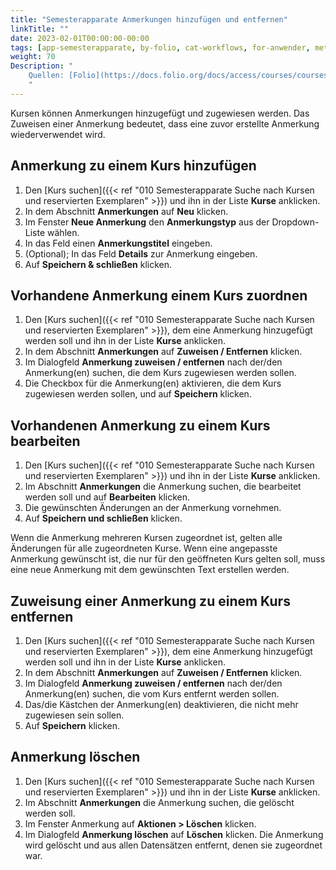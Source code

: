 ```yaml
---
title: "Semesterapparate Anmerkungen hinzufügen und entfernen"
linkTitle: ""
date: 2023-02-01T00:00:00-00:00
tags: [app-semesterapparate, by-folio, cat-workflows, for-anwender, meta-workflow_sammlung]
weight: 70
Description: "
    Quellen: [Folio](https://docs.folio.org/docs/access/courses/courses/#adding-and-removing-notes) & [GBV](https://info.gbv.de/pages/viewpage.action?pageId=843841646)
    "
---
```


Kursen können Anmerkungen hinzugefügt und zugewiesen werden. Das Zuweisen einer Anmerkung bedeutet, dass eine zuvor erstellte Anmerkung wiederverwendet wird.

## Anmerkung zu einem Kurs hinzufügen

1.  Den [Kurs suchen]({{< ref "010 Semesterapparate Suche nach Kursen und reservierten Exemplaren" >}}) und ihn in der Liste **Kurse** anklicken.
2.  In dem Abschnitt **Anmerkungen** auf **Neu** klicken.
3.  Im Fenster **Neue Anmerkung** den **Anmerkungstyp** aus der Dropdown-Liste wählen.
4.  In das Feld einen **Anmerkungstitel** eingeben.
5.  (Optional); In das Feld **Details** zur Anmerkung eingeben.
6.  Auf **Speichern & schließen** klicken.

## Vorhandene Anmerkung einem Kurs zuordnen

1.  Den [Kurs suchen]({{< ref "010 Semesterapparate Suche nach Kursen und reservierten Exemplaren" >}}), dem eine Anmerkung hinzugefügt werden soll und ihn in der Liste **Kurse** anklicken.
2.  In dem Abschnitt **Anmerkungen** auf **Zuweisen / Entfernen** klicken.
3.  Im Dialogfeld **Anmerkung zuweisen / entfernen** nach der/den Anmerkung(en) suchen, die dem Kurs zugewiesen werden sollen.
4.  Die Checkbox für die Anmerkung(en) aktivieren, die dem Kurs zugewiesen werden sollen, und auf **Speichern** klicken.

## Vorhandenen Anmerkung zu einem Kurs bearbeiten

1.  Den [Kurs suchen]({{< ref "010 Semesterapparate Suche nach Kursen und reservierten Exemplaren" >}}) und ihn in der Liste **Kurse** anklicken.
2.  Im Abschnitt **Anmerkungen** die Anmerkung suchen, die bearbeitet werden soll und auf **Bearbeiten** klicken.
3.  Die gewünschten Änderungen an der Anmerkung vornehmen.
4.  Auf **Speichern und schließen** klicken.

Wenn die Anmerkung mehreren Kursen zugeordnet ist, gelten alle Änderungen für alle zugeordneten Kurse. Wenn eine angepasste Anmerkung gewünscht ist, die nur für den geöffneten Kurs gelten soll, muss eine neue Anmerkung mit dem gewünschten Text erstellen werden.

## Zuweisung einer Anmerkung zu einem Kurs entfernen

1.  Den [Kurs suchen]({{< ref "010 Semesterapparate Suche nach Kursen und reservierten Exemplaren" >}}), dem eine Anmerkung hinzugefügt werden soll und ihn in der Liste **Kurse** anklicken.
2.  In dem Abschnitt **Anmerkungen** auf **Zuweisen / Entfernen** klicken.
3.  Im Dialogfeld **Anmerkung zuweisen / entfernen** nach der/den Anmerkung(en) suchen, die vom Kurs entfernt werden sollen.
4.  Das/die Kästchen der Anmerkung(en) deaktivieren, die nicht mehr zugewiesen sein sollen.
5.  Auf **Speichern** klicken.

## Anmerkung löschen

1.  Den [Kurs suchen]({{< ref "010 Semesterapparate Suche nach Kursen und reservierten Exemplaren" >}}) und ihn in der Liste **Kurse** anklicken.
2.  Im Abschnitt **Anmerkungen** die Anmerkung suchen, die gelöscht werden soll.
3.  Im Fenster Anmerkung auf **Aktionen > Löschen** klicken.
4.  Im Dialogfeld **Anmerkung löschen** auf **Löschen** klicken. Die Anmerkung wird gelöscht und aus allen Datensätzen entfernt, denen sie zugeordnet war.
